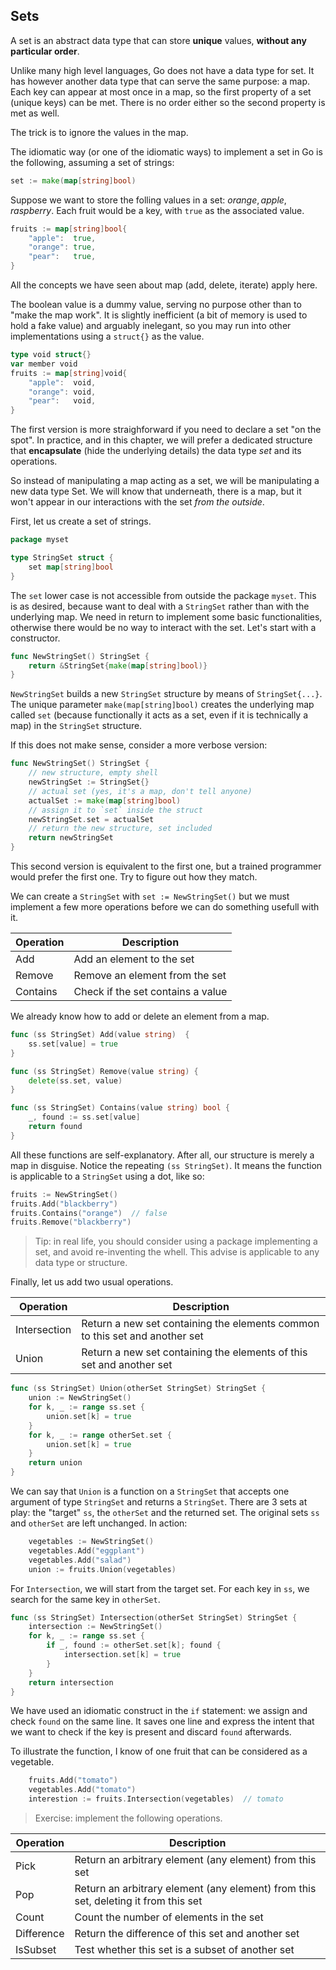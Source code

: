 ## Sets

A set is an abstract data type that can store **unique** values, **without any particular order**.

Unlike many high level languages, Go does not have a data type for set. It has however another data type that can serve the same purpose: a map. Each key can appear at most once in a map, so the first property of a set (unique keys) can be met. There is no order either so the second property is met as well.

The trick is to ignore the values in the map.

The idiomatic way (or one of the idiomatic ways) to implement a set in Go is the following, assuming a set of strings:

```go
set := make(map[string]bool)
```

Suppose we want to store the folling values in a set: ${orange, apple, raspberry}$. Each fruit would be a key, with `true` as the associated value.

```go
fruits := map[string]bool{
    "apple":  true,
    "orange": true,
    "pear":   true,
}
```

All the concepts we have seen about map (add, delete, iterate) apply here.

The boolean value is a dummy value, serving no purpose other than to "make the map work". It is slightly inefficient (a bit of memory is used to hold a fake value) and arguably inelegant, so you may run into other implementations using a `struct{}` as the value.

```go
type void struct{}
var member void
fruits := map[string]void{
    "apple":  void,
    "orange": void,
    "pear":   void,
}
```

The first version is more straighforward if you need to declare a set "on the spot". In practice, and in this chapter, we will prefer a dedicated structure that **encapsulate** (hide the underlying details) the data type _set_ and its operations.

So instead of manipulating a map acting as a set, we will be manipulating a new data type Set. We will know that underneath, there is a map, but it won't appear in our interactions with the set _from the outside_.

First, let us create a set of strings.

```go
package myset

type StringSet struct {
    set map[string]bool
}
```

The `set` lower case is not accessible from outside the package `myset`. This is as desired, because want to deal with a `StringSet` rather than with the underlying map. We need in return to implement some basic functionalities, otherwise there would be no way to interact with the set. Let's start with a constructor.

```go
func NewStringSet() StringSet {
    return &StringSet{make(map[string]bool)}
}
```

`NewStringSet` builds a new `StringSet` structure by means of `StringSet{...}`. The unique parameter `make(map[string]bool)` creates the underlying map called `set` (because functionally it acts as a set, even if it is technically a map) in the `StringSet` structure.

If this does not make sense, consider a more verbose version:

```go
func NewStringSet() StringSet {
    // new structure, empty shell
    newStringSet := StringSet{}
    // actual set (yes, it's a map, don't tell anyone)
    actualSet := make(map[string]bool)
    // assign it to `set` inside the struct
    newStringSet.set = actualSet
    // return the new structure, set included
    return newStringSet
}
```

This second version is equivalent to the first one, but a trained programmer would prefer the first one. Try to figure out how they match.

We can create a `StringSet` with `set := NewStringSet()` but we must implement a few more operations before we can do something usefull with it.

| Operation  | Description
| ---------- | --------------------------------
| Add        | Add an element to the set
| Remove     | Remove an element from the set
| Contains   | Check if the set contains a value

We already know how to add or delete an element from a map.

```go
func (ss StringSet) Add(value string)  {
	ss.set[value] = true
}

func (ss StringSet) Remove(value string) {
    delete(ss.set, value)
}

func (ss StringSet) Contains(value string) bool {
	_, found := ss.set[value]
	return found
}
```

All these functions are self-explanatory. After all, our structure is merely a map in disguise. Notice the repeating `(ss StringSet)`. It means the function is applicable to a `StringSet` using a dot, like so:

```go
fruits := NewStringSet()
fruits.Add("blackberry")
fruits.Contains("orange")  // false
fruits.Remove("blackberry")
```

> Tip: in real life, you should consider using a package implementing a set, and avoid re-inventing the whell. This advise is applicable to any data type or structure.

Finally, let us add two usual operations.

| Operation    | Description
| ------------ | --------------------------------
| Intersection | Return a new set containing the elements common to this set and another set
| Union        | Return a new set containing the elements of this set and another set

```go
func (ss StringSet) Union(otherSet StringSet) StringSet {
	union := NewStringSet()
	for k, _ := range ss.set {
		union.set[k] = true
	}
	for k, _ := range otherSet.set {
		union.set[k] = true
	}
	return union
}
```

We can say that `Union` is a function on a `StringSet` that accepts one argument of type `StringSet` and returns a `StringSet`. There are 3 sets at play: the "target" `ss`, the `otherSet` and the returned set. The original sets `ss` and `otherSet` are left unchanged. In action:

```go
	vegetables := NewStringSet()
	vegetables.Add("eggplant")
	vegetables.Add("salad")
	union := fruits.Union(vegetables)
```

For `Intersection`, we will start from the target set. For each key in `ss`, we search for the same key in `otherSet`.

```go
func (ss StringSet) Intersection(otherSet StringSet) StringSet {
	intersection := NewStringSet()
	for k, _ := range ss.set {
        if _, found := otherSet.set[k]; found {
    		intersection.set[k] = true
        }
	}
	return intersection
}
```

We have used an idiomatic construct in the `if` statement: we assign and check `found` on the same line. It saves one line and express the intent that we want to check if the key is present and discard `found` afterwards.

To illustrate the function, I know of one fruit that can be considered as a vegetable.

```go
	fruits.Add("tomato")
	vegetables.Add("tomato")
	interestion := fruits.Intersection(vegetables)  // tomato
```

> Exercise: implement the following operations.

| Operation    | Description                              
| ------------ | ---------------------------------------------------------
| Pick         | Return an arbitrary element (any element) from this set
| Pop          | Return an arbitrary element (any element) from this set, deleting it from this set
| Count        | Count the number of elements in the set                     
| Difference   | Return the difference of this set and another set
| IsSubset     | Test whether this set is a subset of another set

